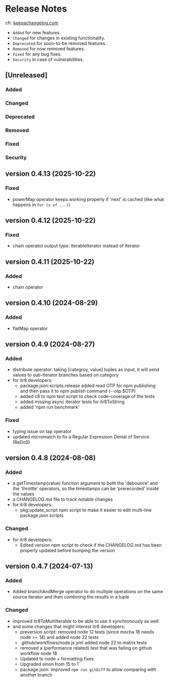 # Release Notes

cfr. [keepachangelog.com](https://keepachangelog.com/en/1.1.0/)

- `Added` for new features.
- `Changed` for changes in existing functionality.
- `Deprecated` for soon-to-be removed features.
- `Removed` for now removed features.
- `Fixed` for any bug fixes.
- `Security` in case of vulnerabilities.

## [Unreleased]

### Added

### Changed

### Deprecated

### Removed

### Fixed

### Security

## version 0.4.13 (2025-10-22)

### Fixed

- powerMap operator keeps working properly if 'next' is cached (like what happens in `for (x of ...)`)

## version 0.4.12 (2025-10-22)

### Fixed

- chain operator output type: IterableIterator instead of Iterator


## version 0.4.11 (2025-10-22)

### Added

- chain operator


## version 0.4.10 (2024-08-29)

### Added

- flatMap operator

## version 0.4.9 (2024-08-27)

### Added

- distribute operator: taking [categroy, value] tuples as input, it will send
  values to sub-iterator branches based on category
- for itr8 developers:
  - package.json:scripts.release added read OTP for npm publishing
    and then pass it to npm publish command (--otp $OTP)
  - added c8 to npm test script to check code-coverage of the tests
  - added missing async iterator tests for itr8ToString
  - added 'npm run benchmark'

### Fixed

- typing issue on tap operator
- updated micromatch to fix a Regular Expression Denial of Service (ReDoS)

## version 0.4.8 (2024-08-08)

### Added

- a getTimestamp(value) function argument to both the 'debounce' and the 'throttle' operators,
  so the timestamps can be 'prerecorded' inside the values
- a CHANGELOG.md file to track notable changes
- for itr8 developers:
  - pkg:update_script npm script to make it easier to edit multi-line package.json scripts

### Changed

- for itr8 developers:
  - Edited version npm script to check if the CHANGELOG.md has been properly updated before bumping the version

## version 0.4.7 (2024-07-13)

### Added

- Added branchAndMerge operator to do multiple operations on the same source iterator
  and then combining the results in a tuple

### Changed

- improved itr8ToMultiIterable to be able to use it synchronously as well
- and some changes that might interest itr8 developers:
  - preversion script: removed node 12 tests (since mocha 18 needs node >= 14) and added node 22 tests
  - .github/workflows/node.js.yml added node 22 to matrix tests
  - removed a (performance related) test that was failing on github workflow node 18
  - Updated ts-node + formatting fixes
  - Upgraded sinon from 15 to 1`
  - package.json: improved `npm run gitDiff` to allow comparing with another branch
